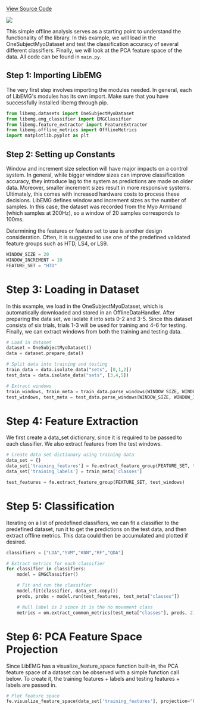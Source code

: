 [View Source Code](https://github.com/AnonSubmissions123/OneSubjectDemo)

<img src="https://github.com/AnonSubmissions123/OneSubjectDemo/blob/main/Docs/Results.png?raw=true"/>

This simple offline analysis serves as a starting point to understand the functionality of the library. In this example, we will load in the OneSubjectMyoDataset and test the classification accuracy of several different classifiers. Finally, we will look at the PCA feature space of the data. All code can be found in `main.py`.

## Step 1: Importing LibEMG
The very first step involves importing the modules needed. In general, each of LibEMG's modules has its own import. Make sure that you have successfully installed libemg through pip.
```Python
from libemg.datasets import OneSubjectMyoDataset
from libemg.emg_classifier import EMGClassifier
from libemg.feature_extractor import FeatureExtractor
from libemg.offline_metrics import OfflineMetrics
import matplotlib.pyplot as plt
```

## Step 2: Setting up Constants
Window and increment size selection will have major impacts on a control system. In general, while bigger window sizes can improve classification accuracy, they introduce lag to the system as predictions are made on older data. Moreover, smaller increment sizes result in more responsive systems. Ultimately, this comes with increased hardware costs to process these decisions. LibEMG defines window and increment sizes as the number of samples. In this case, the dataset was recorded from the Myo Armband (which samples at 200Hz), so a window of 20 samples corresponds to 100ms. 

Determining the features or feature set to use is another design consideration. Often, it is suggested to use one of the predefined validated feature groups such as HTD, LS4, or LS9.

```Python
WINDOW_SIZE = 20
WINDOW_INCREMENT = 10 
FEATURE_SET = "HTD"
```

# Step 3: Loading in Dataset
In this example, we load in the OneSubjectMyoDataset, which is automatically downloaded and stored in an OfflineDataHandler. After preparing the data set, we isolate it into sets 0-2 and 3-5. Since this dataset consists of six trials, trials 1-3 will be used for training and 4-6 for testing. Finally, we can extract windows from both the training and testing data.

```Python
# Load in dataset
dataset = OneSubjectMyoDataset()
data = dataset.prepare_data()

# Split data into training and testing
train_data = data.isolate_data("sets", [0,1,2]) 
test_data = data.isolate_data("sets", [3,4,5]) 

# Extract windows 
train_windows, train_meta = train_data.parse_windows(WINDOW_SIZE, WINDOW_INCREMENT)
test_windows, test_meta = test_data.parse_windows(WINDOW_SIZE, WINDOW_INCREMENT)
```

# Step 4: Feature Extraction
We first create a data_set dictionary, since it is required to be passed to each classifier. We also extract features from the test windows. 

```Python
# Create data set dictionary using training data
data_set = {}
data_set['training_features'] = fe.extract_feature_group(FEATURE_SET, train_windows)
data_set['training_labels'] = train_meta['classes']

test_features = fe.extract_feature_group(FEATURE_SET, test_windows)
```

# Step 5: Classification
Iterating on a list of predefined classifiers, we can fit a classifier to the predefined dataset, run it to get the predictions on the test data, and then extract offline metrics. This data could then be accumulated and plotted if desired.

```Python
classifiers = ["LDA","SVM","KNN","RF","QDA"]

# Extract metrics for each classifier
for classifier in classifiers:
    model = EMGClassifier()

    # Fit and run the classifier
    model.fit(classifier, data_set.copy())
    preds, probs = model.run(test_features, test_meta["classes"])

    # Null label is 2 since it is the no movement class
    metrics = om.extract_common_metrics(test_meta["classes"], preds, 2)

```

# Step 6: PCA Feature Space Projection
Since LibEMG has a visualize_feature_space function built-in, the PCA feature space of a dataset can be observed with a simple function call below. To create it, the training features + labels and testing features + labels are passed in.

```Python
# Plot feature space 
fe.visualize_feature_space(data_set['training_features'], projection="PCA", classes=train_meta['classes'], test_feature_dic=test_features, t_classes=test_meta['classes'])
```
